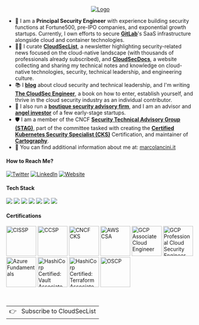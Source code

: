 <p align="center">
  <a href="https://www.marcolancini.it/">
    <picture>
      <source media="(prefers-color-scheme: dark)" srcset="https://assets.marcolancini.it/hotlink-ok/personal/v2/logo/transparent-notitle-white-cropped.png">
      <img alt="Logo" src="https://assets.marcolancini.it/hotlink-ok/personal/v2/logo/transparent-notitle-dark-cropped.png">
    </picture>
  </a>
</p>

* 💼 I am a <strong>Principal Security Engineer</strong> with experience building security functions at Fortune500, pre-IPO companies, and exponential growth startups. Currently, I own efforts to secure <a href='https://gitlab.com/' target='_blank'><strong>GitLab</strong></a>'s SaaS infrastructure alongside cloud and container technologies.
* ✍🏻 I curate <a href='https://cloudseclist.com/' target='_blank'><strong>CloudSecList</strong></a>, a newsletter highlighting security-related news focused on the cloud-native landscape (with thousands of professionals already subscribed), and <a href='https://cloudsecdocs.com/' target='_blank'><strong>CloudSecDocs</strong></a>, a website collecting and sharing my technical notes and knowledge on cloud-native technologies, security, technical leadership, and engineering culture.
* 📚 I <a href='https://blog.marcolancini.it/' target='_blank'><strong>blog</strong></a> about cloud security and technical leadership, and I'm writing <a href='https://cloudsecbooks.com/' target='_blank'><strong>The CloudSec Engineer</strong></a>, a book on how to enter, establish yourself, and thrive in the cloud security industry as an individual contributor.
* 🔑 I also run a <a href='https://www.marcolancini.it/consulting/' target='_blank'><strong>boutique security advisory firm</strong></a>, and I am an advisor and <a href='https://www.marcolancini.it/investing/' target='_blank'><strong>angel investor</strong></a> of a few early-stage startups.
* 🛡 I am a member of the CNCF <a href='https://github.com/cncf/tag-security' target='_blank'><strong>Security Technical Advisory Group (STAG)</strong></a>, part of the committee tasked with creating the <a href='https://training.linuxfoundation.org/certification/certified-kubernetes-security-specialist/' target='_blank'><strong>Certified Kubernetes Security Specialist (CKS)</strong></a> Certification, and maintainer of <a href='https://github.com/lyft/cartography' target='_blank'><strong>Cartography</strong></a>.
* 💬 You can find additional information about me at: <a href='https://www.marcolancini.it/' target='_blank'>marcolancini.it</a>


#### How to Reach Me?

[![Twitter](https://img.shields.io/badge/-TWITTER-0077B5?style=for-the-badge&logo=twitter&logoColor=white)](https://twitter.com/lancinimarco)
[![LinkedIn](https://img.shields.io/badge/-LINKEDIN-0077B5?style=for-the-badge&logo=linkedin&logoColor=white)](https://www.linkedin.com/in/marcolancini/)
[![Website](https://img.shields.io/badge/-WEBSITE-0077B5?style=for-the-badge&logo=jekyll&logoColor=white)](https://marcolancini.it)


#### Tech Stack

<!-- https://github.com/Ileriayo/markdown-badges -->
<img src="https://img.shields.io/badge/AWS%20-%23FF9900.svg?&style=for-the-badge&logo=amazon-aws&logoColor=white"/>&nbsp;<img src="https://img.shields.io/badge/Google%20Cloud%20-%234285F4.svg?&style=for-the-badge&logo=google-cloud&logoColor=white"/>&nbsp;<img src="https://img.shields.io/badge/azure%20-%230072C6.svg?&style=for-the-badge&logo=azure-devops&logoColor=white"/>&nbsp;<img src="https://img.shields.io/badge/docker%20-%230db7ed.svg?&style=for-the-badge&logo=docker&logoColor=white"/>&nbsp;<img src="https://img.shields.io/badge/kubernetes%20-%23326ce5.svg?&style=for-the-badge&logo=kubernetes&logoColor=white"/>&nbsp;<img src="https://img.shields.io/badge/terraform-%235835CC.svg?style=for-the-badge&logo=terraform&logoColor=white"/>&nbsp;<img src="https://img.shields.io/badge/python-3670A0?style=for-the-badge&logo=python&logoColor=ffdd54"/>


#### Certifications

<a href="https://www.credly.com/badges/2896d982-5049-407a-b38b-f1a9694f0031/public_url" target="_blank"><img src="https://assets.marcolancini.it/hotlink-ok/personal/certifications/isc2_cissp.png" alt='CISSP' width="80px"></a>
<a href="https://www.credly.com/badges/df6e81a4-685e-4d34-b763-4c1db2194645/public_url" target="_blank"><img src="https://assets.marcolancini.it/hotlink-ok/personal/certifications/isc2_ccsp.png" class="cert" alt='CCSP' width="80px"></a>
<a href="https://www.credly.com/badges/ac592c8b-905b-4cfa-845a-cca49030084a/public_url" target="_blank"><img src="https://assets.marcolancini.it/hotlink-ok/personal/certifications/cncf_cks.png" class="cert" alt='CNCF CKS' width="80px"></a>
<a href="https://www.credly.com/badges/b1268140-4b5e-42c5-ac3d-113c2036d7cd/public_url" target="_blank"><img src="https://assets.marcolancini.it/hotlink-ok/personal/certifications/aws_csa.png" class="cert" alt='AWS CSA' width="80px"></a>
<a href="https://www.credential.net/3ecf1597-ba30-4d3d-9403-b23d1de14548" target="_blank"><img src="https://assets.marcolancini.it/hotlink-ok/personal/certifications/gcp_associate.png" class="cert" alt="GCP Associate Cloud Engineer" width="80px"></a>
<a href="https://www.credential.net/3a75d99c-a92e-4d80-b376-d9c561b46846" target="_blank"><img src="https://assets.marcolancini.it/hotlink-ok/personal/certifications/gcp_security.png" class="cert" alt="GCP Professional Cloud Security Engineer" width="80px"></a>
<a href="https://www.credly.com/badges/e4728ce8-b228-443a-b1a3-e0abd6f93d09/public_url" target="_blank"><img src="https://assets.marcolancini.it/hotlink-ok/personal/certifications/azure_fundamentals.png" class="cert" alt='Azure Fundamentals' width="80px"></a>
<a href="https://www.credly.com/badges/2e06805e-69ca-43bc-92f3-706dd51b238c/public_url" target="_blank"><img src="https://assets.marcolancini.it/hotlink-ok/personal/certifications/hashicorp-certified-vault-associate.png" class="cert" alt='HashiCorp Certified: Vault Associate' width="80px"></a>
<a href="https://www.credly.com/badges/2b646b25-ea73-436b-abfd-35b2a602741f/public_url" target="_blank"><img src="https://assets.marcolancini.it/hotlink-ok/personal/certifications/hashicorp-certified-terraform-associate.png" class="cert" alt='HashiCorp Certified: Terraform Associate' width="80px"></a>
<a href="https://www.credential.net/de7790a9-474b-4d39-80c0-2f222fe5f4e2" target="_blank"><img src="https://assets.marcolancini.it/hotlink-ok/personal/certifications/oscp.png" class="cert" alt='OSCP' width="80px"></a>

<br>
<a href="https://cloudseclist.com/">
  <table align="right">
      <tr>
          <td>
            👉 &nbsp;&nbsp;Subscribe to CloudSecList
          </td>
      </tr>
  </table>
</a>
